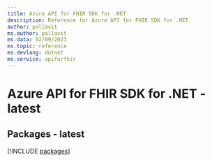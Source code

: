 ```yaml
---
title: Azure API for FHIR SDK for .NET
description: Reference for Azure API for FHIR SDK for .NET
author: pallavit
ms.author: pallavit
ms.data: 02/09/2023
ms.topic: reference
ms.devlang: dotnet
ms.service: apiforfhir
---
```

# Azure API for FHIR SDK for .NET - latest
## Packages - latest
[!INCLUDE [packages](api-for-fhir-index.md)]